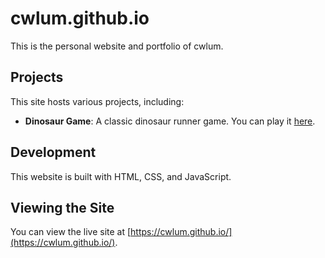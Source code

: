 # cwlum.github.io

This is the personal website and portfolio of cwlum.

## Projects

This site hosts various projects, including:

*   **Dinosaur Game**: A classic dinosaur runner game. You can play it [here](dinosaur-game/index.html).

## Development

This website is built with HTML, CSS, and JavaScript.

## Viewing the Site

You can view the live site at [https://cwlum.github.io/](https://cwlum.github.io/).
